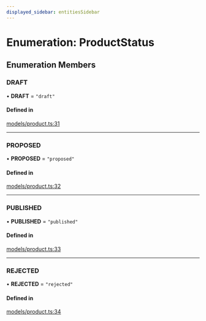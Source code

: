 ```yaml
---
displayed_sidebar: entitiesSidebar
---
```


# Enumeration: ProductStatus

## Enumeration Members

### DRAFT

• **DRAFT** = ``"draft"``

#### Defined in

[models/product.ts:31](https://github.com/medusajs/medusa/blob/33df8122b/packages/medusa/src/models/product.ts#L31)

___

### PROPOSED

• **PROPOSED** = ``"proposed"``

#### Defined in

[models/product.ts:32](https://github.com/medusajs/medusa/blob/33df8122b/packages/medusa/src/models/product.ts#L32)

___

### PUBLISHED

• **PUBLISHED** = ``"published"``

#### Defined in

[models/product.ts:33](https://github.com/medusajs/medusa/blob/33df8122b/packages/medusa/src/models/product.ts#L33)

___

### REJECTED

• **REJECTED** = ``"rejected"``

#### Defined in

[models/product.ts:34](https://github.com/medusajs/medusa/blob/33df8122b/packages/medusa/src/models/product.ts#L34)
